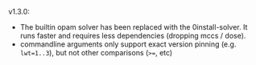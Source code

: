 v1.3.0:

 - The builtin opam solver has been replaced with the 0install-solver. It runs faster and requires less dependencies (dropping mccs / dose).
 - commandline arguments only support exact version pinning (e.g. `lwt=1..3`), but not other comparisons (`>=`, etc)
